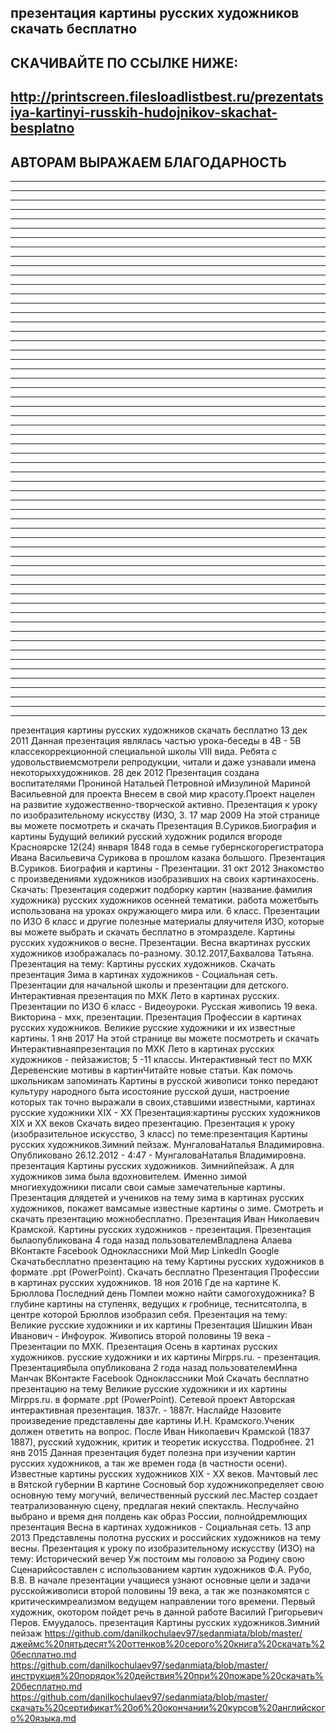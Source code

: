 презентация картины русских художников скачать бесплатно
--------------------------------------------------
СКАЧИВАЙТЕ ПО ССЫЛКЕ НИЖЕ:
--------------------------------------------------
http://printscreen.filesloadlistbest.ru/prezentatsiya-kartinyi-russkih-hudojnikov-skachat-besplatno
--------------------------------------------------
АВТОРАМ ВЫРАЖАЕМ БЛАГОДАРНОСТЬ
--------------------------------------------------
--------------------------------------------------
--------------------------------------------------
--------------------------------------------------
--------------------------------------------------
--------------------------------------------------
--------------------------------------------------
--------------------------------------------------
--------------------------------------------------
--------------------------------------------------
--------------------------------------------------
--------------------------------------------------
--------------------------------------------------
--------------------------------------------------
--------------------------------------------------
--------------------------------------------------
--------------------------------------------------
--------------------------------------------------
--------------------------------------------------
--------------------------------------------------
--------------------------------------------------
--------------------------------------------------
--------------------------------------------------
--------------------------------------------------
--------------------------------------------------
--------------------------------------------------
--------------------------------------------------
--------------------------------------------------
--------------------------------------------------
--------------------------------------------------
--------------------------------------------------
--------------------------------------------------
--------------------------------------------------
--------------------------------------------------
--------------------------------------------------
--------------------------------------------------
--------------------------------------------------
--------------------------------------------------
--------------------------------------------------
--------------------------------------------------
--------------------------------------------------
--------------------------------------------------
--------------------------------------------------
--------------------------------------------------
--------------------------------------------------
--------------------------------------------------
--------------------------------------------------
--------------------------------------------------
--------------------------------------------------
--------------------------------------------------
--------------------------------------------------
--------------------------------------------------
--------------------------------------------------
--------------------------------------------------
--------------------------------------------------
--------------------------------------------------
--------------------------------------------------
--------------------------------------------------
--------------------------------------------------
презентация картины русских художников скачать бесплатно 13 дек 2011  Данная презентация являлась частью урока-беседы в 4В - 5В классекоррекционной специальной школы VIII вида. Ребята с удовольствиемсмотрели репродукции, читали и даже узнавали имена некоторыххудожников. 28 дек 2012  Презентация создана воспитателями Прониной Натальей Петровной иМизулиной Мариной Васильевной для проекта Внесем в свой мир красоту.Проект нацелен на развитие художественно-творческой активно. Презентация к уроку по изобразительному искусству (ИЗО, 3. 17 мар 2009  На этой странице вы можете посмотреть и скачать Презентация В.Суриков.Биография и картины  Будущий великий русский художник родился вгороде Красноярске 12(24) января 1848 года в семье губернскогорегистратора Ивана Васильевича Сурикова в прошлом казака большого. Презентация В.Суриков. Биография и картины - Презентации. 31 окт 2012  Знакомство с произведениями художников изобразивших на своих картинахосень.  Скачать:  Презентация содержит подборку картин (название.фамилия художника) русских художников осенней тематики. работа можетбыть использована на уроках окружающего мира или. 6 класс. Презентации по ИЗО 6 класс и другие полезные материалы дляучителя ИЗО, которые вы можете выбрать и скачать бесплатно в этомразделе.  Картины русских художников о весне. Презентации. Весна вкартинах русских художников изображалась по-разному. 30.12.2017,Бахвалова Татьяна. Презентация на тему: Картины русских художников. Скачать
презентация Зима в картинах художников - Социальная сеть. Презентации для начальной школы и презентации для детского. Интерактивная презентация по МХК Лето в картинах русских. Презентации по ИЗО 6 класс - Видеоуроки. Русская живопись 19 века. Викторина - мхк, презентации. Презентация Профессии в картинах русских художников. Великие русские художники и их известные картины. 1 янв 2017  На этой странице вы можете посмотреть и скачать Интерактивнаяпрезентация по МХК Лето в картинах русских художников - пейзажистов; 5 -11 классы.  Интерактивный тест по МХК Деревенские мотивы в картинЧитайте новые статьи. Как помочь школьникам запоминать
Картины в русской живописи тонко передают культуру народного быта исостояние русской души, настроение которых так точно выражали в своих,ставшими известными, картинах русские художники XIX - XX  Презентация:картины русских художников XIX и XX веков  Скачать видео презентацию. Презентация к уроку (изобразительное искусство, 3 класс) по теме:презентация Картины русских художников.Зимний пейзаж. МунгаловаНаталья Владимировна. Опубликовано 26.12.2012 - 4:47 - МунгаловаНаталья Владимировна. презентация Картины русских художников. Зимнийпейзаж. А для художников зима была вдохновителем. Именно зимой многиехудожники писали свои самые замечательные картины. Презентация длядетей и учеников на тему зима в картинах русских художников, покажет вамсамые известные картины о зиме. Смотреть и скачать презентацию можнобесплатно. Презентация Иван Николаевич Крамской. Картины русских художников - презентация. Презентация былаопубликована 4 года назад пользователемВладлена Алаева  ВКонтакте Facebook  Одноклассники  Мой Мир  LinkedIn  Google  Скачатьбесплатно презентацию на тему Картины русских художников в формате .ppt (PowerPoint). Скачать бесплатно Презентация Профессии в картинах русских художников. 18 ноя 2016  Где на картине К. Брюллова Последний день Помпеи можно найти самогохудожника? В глубине картины на ступенях, ведущих к гробнице, теснитсятолпа, в центре которой Брюллов изобразил себя. Презентация на тему: Великие русские художники и их картины
Презентация Шишкин Иван Иванович - Инфоурок. Живопись второй половины 19 века - Презентации по МХК. Презентация Осень в картинах русских художников. русские художники и их картины Mirpps.ru. - презентация. Презентациябыла опубликована 2 года назад пользователемИнна Maнчак  ВКонтакте Facebook  Одноклассники  Мой  Скачать бесплатно презентацию на тему Великие русские художники и их картины Mirpps.ru. в формате .ppt (PowerPoint). Сетевой проект Авторская интерактивная презентация. 1837г. - 1887г.  Наслайде Назовите произведение представлены две картины И.Н. Крамского.Ученик должен ответить на вопрос. После  Иван Николаевич Крамской (1837  1887), русский художник, критик и теоретик искусства. Подробнее. 21 янв 2015  Данная презентация будет полезна при изучении картин русских художников, а так же времен года (в частности осени). Известные картины русских художников XIX - XX веков. Мачтовый лес в Вятской губернии В картине Сосновый бор художникопределяет свою основную тему  могучий, величественный русский лес.Мастер создает театрализованную сцену, предлагая некий спектакль. Неслучайно выбрано и время дня  полдень как образ России, полнойдремлющих
презентация Весна в картинах художников - Социальная сеть. 13 апр 2013  Представлены полотна русских и российских художников на тему весны. Презентация к уроку по изобразительному искусству (ИЗО) на тему: Исторический вечер Уж постоим мы головою за Родину свою Сценарийсоставлен с использованием картин художников Ф.А. Рубо, В.В. В начале презентации учащиеся узнают основные цели и задачи русскойживописи второй половины 19 века, а так же познакомятся с критическимреализмом  ведущем направлении того времени. Первый художник, окотором пойдет речь в данной работе  Василий Григорьевич Перов. Емуудалось. презентация Картины русских художников.Зимний пейзаж
https://github.com/danilkochulaev97/sedanmiata/blob/master/джеймс%20пятьдесят%20оттенков%20серого%20книга%20скачать%20бесплатно.md
https://github.com/danilkochulaev97/sedanmiata/blob/master/инструкция%20порядок%20действия%20при%20пожаре%20скачать%20бесплатно.md
https://github.com/danilkochulaev97/sedanmiata/blob/master/скачать%20сертификат%20об%20окончании%20курсов%20английского%20языка.md
